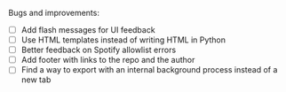 Bugs and improvements:
- [ ] Add flash messages for UI feedback
- [ ] Use HTML templates instead of writing HTML in Python
- [ ] Better feedback on Spotify allowlist errors
- [ ] Add footer with links to the repo and the author
- [ ] Find a way to export with an internal background process instead of a new tab